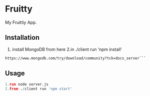 # Fruitty

My Fruittiy App.

## Installation

1. install MongoDB from here
2.in ./client run 'npm install'

```bash
https://www.mongodb.com/try/download/community?tck=docs_server```
```
## Usage

```python
1.run node server.js
2.from ./client run 'npm start'
```



